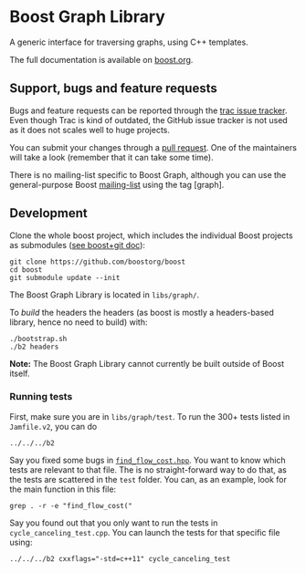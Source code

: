 Boost Graph Library
===================

A generic interface for traversing graphs, using C++ templates.

The full documentation is available on [boost.org](http://www.boost.org/doc/libs/release/libs/graph/doc/index.html).

## Support, bugs and feature requests ##

Bugs and feature requests can be reported through the [trac issue tracker](https://svn.boost.org/trac/boost/query?component=graph&desc=1&order=id). Even though Trac is kind of outdated, the GitHub issue tracker is not used as it does not scales well to huge projects.

You can submit your changes through a [pull request](https://github.com/boostorg/graph/pulls). One of the maintainers will take a look (remember that it can take some time).

There is no mailing-list specific to Boost Graph, although you can use the general-purpose Boost [mailing-list](https://groups.google.com/forum/#!forum/boost-devel-archive) using the tag [graph].


## Development ##

Clone the whole boost project, which includes the individual Boost projects as submodules ([see boost+git doc](https://svn.boost.org/trac/boost/wiki/TryModBoost#InstallingModularBoost)): 

    git clone https://github.com/boostorg/boost
    cd boost
    git submodule update --init

The Boost Graph Library is located in `libs/graph/`. 

To _build_ the headers the headers (as boost is mostly a headers-based library, hence no need to build) with:
    
    ./bootstrap.sh
    ./b2 headers


**Note:** The Boost Graph Library cannot currently be built outside of Boost itself.

### Running tests ###
First, make sure you are in `libs/graph/test`. To run the 300+ tests listed in `Jamfile.v2`, you can do

    ../../../b2

Say you fixed some bugs in [`find_flow_cost.hpp`](https://github.com/boostorg/graph/blob/develop/include/boost/graph/find_flow_cost.hpp). You want to know which tests are relevant to that file. The is no straight-forward way to do that, as the tests are scattered in the `test` folder. You can, as an example, look for the main function in this file:

    grep . -r -e "find_flow_cost("

Say you found out that you only want to run the tests in `cycle_canceling_test.cpp`. You can launch the tests for that specific file using:

    ../../../b2 cxxflags="-std=c++11" cycle_canceling_test


